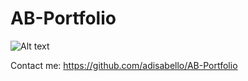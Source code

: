 # AB-Portfolio
<img src="/path/to/work.png" alt="Alt text">  

Contact me:  https://github.com/adisabello/AB-Portfolio 